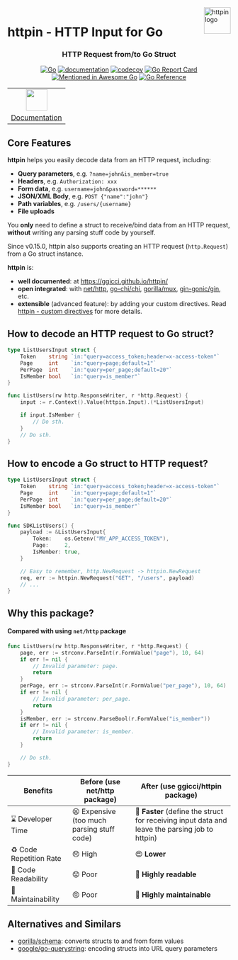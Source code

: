 <a href="https://ggicci.github.io/httpin/">
  <img src="https://ggicci.github.io//httpin/img/emoji-dango.png" alt="httpin logo" title="httpin Documentation" align="right" height="60" />
</a>

# httpin - HTTP Input for Go

<div align="center"><h3>HTTP Request from/to Go Struct</h3></div>

<div align="center">

[![Go](https://github.com/ggicci/httpin/actions/workflows/go.yml/badge.svg?branch=main)](https://github.com/ggicci/httpin/actions/workflows/go.yml) [![documentation](https://github.com/ggicci/httpin/actions/workflows/documentation.yml/badge.svg?branch=documentation)](https://github.com/ggicci/httpin/actions/workflows/documentation.yml) [![codecov](https://codecov.io/gh/ggicci/httpin/branch/main/graph/badge.svg?token=RT61L9ngHj)](https://codecov.io/gh/ggicci/httpin) [![Go Report Card](https://goreportcard.com/badge/github.com/ggicci/httpin)](https://goreportcard.com/report/github.com/ggicci/httpin) [![Mentioned in Awesome Go](https://awesome.re/mentioned-badge.svg)](https://github.com/avelino/awesome-go) [![Go Reference](https://pkg.go.dev/badge/github.com/ggicci/httpin.svg)](https://pkg.go.dev/github.com/ggicci/httpin)

<table>
  <tr>
    <td align="center">
      <a href="https://ggicci.github.io/httpin/">
        <img src="https://docusaurus.io/img/docusaurus.svg" height="48px" />
      </a>
    </td>
  </tr>
  <tr>
    <td>
      <a href="https://ggicci.github.io/httpin/">Documentation</a>
    </td>
  </tr>
</table>

</div>

## Core Features

**httpin** helps you easily decode data from an HTTP request, including:

- **Query parameters**, e.g. `?name=john&is_member=true`
- **Headers**, e.g. `Authorization: xxx`
- **Form data**, e.g. `username=john&password=******`
- **JSON/XML Body**, e.g. `POST {"name":"john"}`
- **Path variables**, e.g. `/users/{username}`
- **File uploads**

You **only** need to define a struct to receive/bind data from an HTTP request, **without** writing any parsing stuff code by yourself.

Since v0.15.0, httpin also supports creating an HTTP request (`http.Request`) from a Go struct instance.

**httpin** is:

- **well documented**: at https://ggicci.github.io/httpin/
- **open integrated**: with [net/http](https://ggicci.github.io/httpin/integrations/http), [go-chi/chi](https://ggicci.github.io/httpin/integrations/gochi), [gorilla/mux](https://ggicci.github.io/httpin/integrations/gorilla), [gin-gonic/gin](https://ggicci.github.io/httpin/integrations/gin), etc.
- **extensible** (advanced feature): by adding your custom directives. Read [httpin - custom directives](https://ggicci.github.io/httpin/directives/custom) for more details.

## How to decode an HTTP request to Go struct?

```go
type ListUsersInput struct {
	Token    string `in:"query=access_token;header=x-access-token"`
	Page     int    `in:"query=page;default=1"`
	PerPage  int    `in:"query=per_page;default=20"`
	IsMember bool   `in:"query=is_member"`
}

func ListUsers(rw http.ResponseWriter, r *http.Request) {
	input := r.Context().Value(httpin.Input).(*ListUsersInput)

	if input.IsMember {
		// Do sth.
	}
	// Do sth.
}
```

## How to encode a Go struct to HTTP request?

```go
type ListUsersInput struct {
	Token    string `in:"query=access_token;header=x-access-token"`
	Page     int    `in:"query=page;default=1"`
	PerPage  int    `in:"query=per_page;default=20"`
	IsMember bool   `in:"query=is_member"`
}

func SDKListUsers() {
	payload := &ListUsersInput{
		Token:    os.Getenv("MY_APP_ACCESS_TOKEN"),
		Page:     2,
		IsMember: true,
	}

	// Easy to remember, http.NewRequest -> httpin.NewRequest
	req, err := httpin.NewRequest("GET", "/users", payload)
	// ...
}
```

## Why this package?

#### Compared with using `net/http` package

```go
func ListUsers(rw http.ResponseWriter, r *http.Request) {
	page, err := strconv.ParseInt(r.FormValue("page"), 10, 64)
	if err != nil {
		// Invalid parameter: page.
		return
	}
	perPage, err := strconv.ParseInt(r.FormValue("per_page"), 10, 64)
	if err != nil {
		// Invalid parameter: per_page.
		return
	}
	isMember, err := strconv.ParseBool(r.FormValue("is_member"))
	if err != nil {
		// Invalid parameter: is_member.
		return
	}

	// Do sth.
}
```

| Benefits                | Before (use net/http package)              | After (use ggicci/httpin package)                                                              |
| ----------------------- | ------------------------------------------ | ---------------------------------------------------------------------------------------------- |
| ⌛️ Developer Time      | 😫 Expensive (too much parsing stuff code) | 🚀 **Faster** (define the struct for receiving input data and leave the parsing job to httpin) |
| ♻️ Code Repetition Rate | 😞 High                                    | 😍 **Lower**                                                                                   |
| 📖 Code Readability     | 😟 Poor                                    | 🤩 **Highly readable**                                                                         |
| 🔨 Maintainability      | 😡 Poor                                    | 🥰 **Highly maintainable**                                                                     |

## Alternatives and Similars

- [gorilla/schema](https://github.com/gorilla/schema): converts structs to and from form values
- [google/go-querystring](https://github.com/google/go-querystring): encoding structs into URL query parameters
